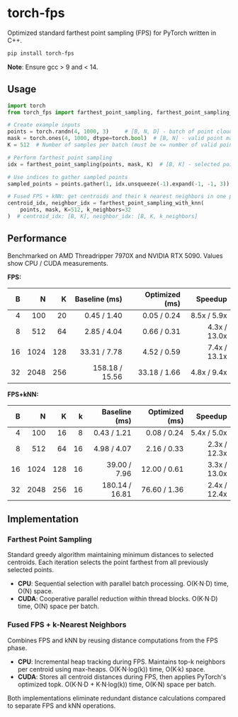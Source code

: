 # torch-fps

Optimized standard farthest point sampling (FPS) for PyTorch written in C++.

```bash
pip install torch-fps
```
**Note**: Ensure gcc > 9 and < 14.

## Usage

```python
import torch
from torch_fps import farthest_point_sampling, farthest_point_sampling_with_knn

# Create example inputs
points = torch.randn(4, 1000, 3)     # [B, N, D] - batch of point clouds
mask = torch.ones(4, 1000, dtype=torch.bool)  # [B, N] - valid point mask
K = 512  # Number of samples per batch (must be <= number of valid points)

# Perform farthest point sampling
idx = farthest_point_sampling(points, mask, K)  # [B, K] - selected point indices

# Use indices to gather sampled points
sampled_points = points.gather(1, idx.unsqueeze(-1).expand(-1, -1, 3))  # [B, K, D]

# Fused FPS + kNN: get centroids and their k nearest neighbors in one pass
centroid_idx, neighbor_idx = farthest_point_sampling_with_knn(
    points, mask, K=512, k_neighbors=32
)  # centroid_idx: [B, K], neighbor_idx: [B, K, k_neighbors]
```

## Performance

Benchmarked on AMD Threadripper 7970X and NVIDIA RTX 5090. Values show CPU / CUDA measurements.

**FPS:**

| B  | N    | K   | Baseline (ms)   | Optimized (ms) | Speedup        |
|---:|-----:|----:|----------------:|---------------:|---------------:|
| 4  | 100  | 20  | 0.45 / 1.40     | 0.05 / 0.24    | 8.5x / 5.9x    |
| 8  | 512  | 64  | 2.85 / 4.04     | 0.66 / 0.31    | 4.3x / 13.0x   |
| 16 | 1024 | 128 | 33.31 / 7.78    | 4.52 / 0.59    | 7.4x / 13.1x   |
| 32 | 2048 | 256 | 158.18 / 15.56  | 33.18 / 1.66   | 4.8x / 9.4x    |

**FPS+kNN:**

| B  | N    | K   | k  | Baseline (ms)   | Optimized (ms) | Speedup        |
|---:|-----:|----:|---:|----------------:|---------------:|---------------:|
| 4  | 100  | 16  | 8  | 0.43 / 1.21     | 0.08 / 0.24    | 5.4x / 5.0x    |
| 8  | 512  | 64  | 16 | 4.98 / 4.07     | 2.16 / 0.33    | 2.3x / 12.3x   |
| 16 | 1024 | 128 | 16 | 39.00 / 7.96    | 12.00 / 0.61   | 3.3x / 13.0x   |
| 32 | 2048 | 256 | 16 | 180.14 / 16.81  | 76.60 / 1.36   | 2.4x / 12.4x   |

## Implementation

### Farthest Point Sampling
Standard greedy algorithm maintaining minimum distances to selected centroids. Each iteration selects the point farthest from all previously selected points.

- **CPU**: Sequential selection with parallel batch processing. O(K·N·D) time, O(N) space.
- **CUDA**: Cooperative parallel reduction within thread blocks. O(K·N·D) time, O(N) space per batch.

### Fused FPS + k-Nearest Neighbors
Combines FPS and kNN by reusing distance computations from the FPS phase.

- **CPU**: Incremental heap tracking during FPS. Maintains top-k neighbors per centroid using max-heaps. O(K·N·log(k)) time, O(K·k) space.
- **CUDA**: Stores all centroid distances during FPS, then applies PyTorch's optimized topk. O(K·N·D + K·N·log(k)) time, O(K·N) space per batch.

Both implementations eliminate redundant distance calculations compared to separate FPS and kNN operations.
